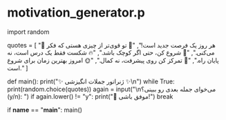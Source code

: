 # motivation_generator.p
import random

quotes = [
    "🚀 هر روز یک فرصت جدید است!",
    "💪 تو قوی‌تر از چیزی هستی که فکر می‌کنی.",
    "🌱 شروع کن، حتی اگر کوچک باشد.",
    "🔥 شکست فقط یک درس است، نه پایان راه.",
    "🎯 تمرکز کن روی پیشرفت، نه کمال.",
    "🌞 امروز بهترین زمان برای شروع است."
]

def main():
    print("✨ ژنراتور جملات انگیزشی ✨\n")
    while True:
        print(random.choice(quotes))
        again = input("\nمی‌خوای جمله بعدی رو ببینی؟ (y/n): ")
        if again.lower() != "y":
            print("👋 موفق باشی!")
            break

if __name__ == "__main__":
    main()
